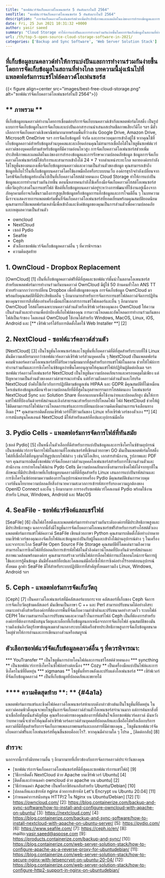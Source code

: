 ```yaml
---
title: "ซอฟต์แวร์จัดเก็บคลาวด์โอเพนซอร์ส 5 อันดับแรกในปี 2564" 
seoTitle: "ซอฟต์แวร์จัดเก็บคลาวด์โอเพนซอร์ส 5 อันดับแรกในปี 2564" 
description: "การจัดเก็บคลาวด์โอเพ่นซอร์สช่วยเพิ่มประสิทธิภาพและผลผลิตในแง่ของการสำรองข้อมูลและการรักษาความปลอดภัยข้อมูล บทความนี้มุ่งเน้นไปที่แอพจัดเก็บข้อมูลคลาวด์ที่ดีที่สุด" 
date: Fri, 25 Jun 2021 10:31:32 +0000
author: yasir saeed
summary: "Cloud Storage ทำให้การแบ่งปันและการทำงานร่วมกันง่ายขึ้นโดยการจัดเก็บข้อมูลในสถานที่ห่างไกล บทความนี้มุ่งเน้นไปที่แพลตฟอร์มการแชร์ไฟล์คลาวด์โอเพ่นซอร์ส" 
url: /th/top-5-open-source-cloud-storage-software-in-2021/
categories: ['Backup and Sync Software', 'Web Server Solution Stack']
---
```


## ที่เก็บข้อมูลบนคลาวด์ทำให้การแบ่งปันและการทำงานร่วมกันง่ายขึ้นโดยการจัดเก็บข้อมูลในสถานที่ห่างไกล บทความนี้มุ่งเน้นไปที่แพลตฟอร์มการแชร์ไฟล์คลาวด์โอเพ่นซอร์ส

{{< figure align=center src="images/best-free-cloud-storage.png" alt="ซอฟต์แวร์จัดเก็บคลาวด์โอเพ่นซอร์สในปี 2564">}}


## ** ภาพรวม **
ที่เก็บข้อมูลบนคลาวด์ทำงานโดยการเชื่อมต่อบริการจัดเก็บบนคลาวด์เข้ากับแพลตฟอร์มโฮสติ้ง เป็นรูปแบบการจัดเก็บข้อมูลในการจัดเก็บและแบ่งปันเอกสารงานนำเสนอสเปรดชีตภาพเสียงวิดีโอ ฯลฯ มีตัวเลือกการจัดเก็บคลาวด์เชิงพาณิชย์มากมายพร้อมพื้นที่ว่างเช่น Google Drive, Amazon Drive, Microsoft OneDrive ฯลฯ การจัดเก็บข้อมูลที่ จำกัด และการควบคุมการเข้าถึงผู้ใช้ หากคุณใช้ที่เก็บข้อมูลคลาวด์สำหรับข้อมูลส่วนบุคคลและละเอียดอ่อนคุณไม่สามารถเชื่อถือได้ในโซลูชันซอฟต์แวร์คลาวด์ของบุคคลที่สามสำหรับข้อมูลที่มีความอ่อนไหวสูง การจัดเก็บคลาวด์โอเพ่นซอร์สช่วยเพิ่มประสิทธิภาพและผลผลิตในแง่ของการสำรองข้อมูลและการรักษาความปลอดภัยข้อมูล
ข้อมูลการจัดเก็บคลาวด์โอเพ่นซอร์สมีให้บริการและสามารถเข้าถึงได้ 24 × 7 จากตำแหน่งระยะไกล หลายองค์กรกำลังใช้โซลูชั่นของตนเองเพื่อจัดเก็บข้อมูลบนคลาวด์และความเป็นส่วนตัวของข้อมูล คุณสามารถเข้าถึงข้อมูลที่เก็บไว้ในที่เก็บข้อมูลบนคลาวด์โดยใช้แอพมือถือหรือระบบบนเว็บ องค์กรธุรกิจกำลังเปลี่ยนจากไดรฟ์จัดเก็บข้อมูลท้องถิ่นไปเป็นที่เก็บคลาวด์โฮสต์ด้วยตนเอง Cloud Storage ทำให้การแบ่งปันข้อมูลและการทำงานร่วมกันง่ายขึ้น ตอนนี้หลายคนกำลังใช้เครื่องมือจัดเก็บคลาวด์โฮสต์โอเพนซอร์สเพื่อวัตถุประสงค์ในการแชร์ไฟล์ ฟิลด์ที่เก็บข้อมูลบนคลาวด์อยู่ระหว่างการพัฒนาที่ใช้งานอยู่เนื่องจากภัยคุกคามที่อาจเกิดขึ้นรวมถึงการสูญเสียข้อมูลหรือข้อมูลการแฮ็กข้อมูลและการโจมตีอื่น ๆ
ในบทความนี้เราจะแสดงรายการแพลตฟอร์มพื้นที่จัดเก็บคลาวด์โอเพ่นซอร์สที่ยอดเยี่ยมพร้อมคุณสมบัติยอดนิยม คุณสามารถใช้แพลตฟอร์มเหล่านี้เพื่อเข้าถึงและซิงค์ข้อมูลของคุณเป็นการส่วนตัวเพื่อความปลอดภัยและเหตุผลความเป็นส่วนตัว
  * owncloud
  * NextCloud
  * เซลล์ Pydio
  * Seafile
  * Ceph
  * ตัวเลือกซอฟต์แวร์จัดเก็บข้อมูลคลาวด์อื่น ๆ ที่ควรพิจารณา
  * ความคิดสุดท้าย

## 1. OwnCloud - Dropbox Replacement
[OwnCloud] [1] เป็นที่เก็บข้อมูลคลาวด์ฟรีที่ดีที่สุดและซอฟต์แวร์ชั้นนำในตลาดโอเพนซอร์สสำหรับแพลตฟอร์มการทำงานร่วมกันบนคลาวด์ OwnCloud มีผู้ใช้ 50 ล้านคนทั่วโลก ANS TT ช่วยสร้างมากกว่าการเปลี่ยน Dropbox เพื่อทิ้งข้อมูลของคุณ การจัดเก็บข้อมูล OwnCloud มาพร้อมกับคุณสมบัติที่มีประสิทธิผลอื่น ๆ อีกมากมายสำหรับการจัดการการแชร์ไฟล์คลาวด์จัดการปฏิทินของคุณรายการสิ่งที่ต้องทำเครื่องมือแก้ไขเอกสารการแชร์โฟลเดอร์และอื่น ๆ อีกมากมาย OwnCloud โฮสต์โดยเฉพาะบนคลาวด์ส่วนตัวหรือเซิร์ฟเวอร์ของคุณเอง OwnCloud ให้ความเป็นส่วนตัวและทำงานเพื่อปกป้องที่เก็บไฟล์ของคุณ การดาวน์โหลดและอัพโหลดการทำงานร่วมกันของไฟล์เป็นเจ้าของ
ไคลเอนต์ OwnCloud ใช้งานได้สำหรับ Windows, MacOS, Linux, iOS, Android และ [** เซิร์ฟเวอร์ได้รับการติดตั้งโดยใช้ Web Installer **] [2]

## 2. NextCloud - ซอฟต์แวร์คลาวด์ส่วนตัว
[NextCloud] [3] เป็นโซลูชันโอเพนซอร์สและโซลูชันที่เก็บคลาวด์ที่ดีที่สุดสำหรับระบบที่ใช้ Linux มันมีความเสถียรมากกว่าซอฟต์แวร์คลาวด์เซิร์ฟเวอร์ส่วนบุคคลอื่น ๆ NextCloud เป็นแพลตฟอร์มคอมพิวเตอร์คลาวด์โอเพนซอร์สที่ได้รับความนิยมมากที่สุดสำหรับการแชร์ไฟล์ในตลาด ช่วยให้ไฟล์การทำงานร่วมกันและการซิงโครไนซ์ข้อมูลง่ายขึ้นโดยอนุญาตให้คุณแชร์ไฟล์ปฏิทินผู้ติดต่ออีเมล ฯลฯ ซอฟต์แวร์คลาวด์โอเพ่นซอร์ส NextCloud เป็นโซลูชันความปลอดภัยแรกและครอบคลุมไม่เพียง แต่ปัญหาความเป็นส่วนตัวของคลาวด์สาธารณะเท่านั้น แต่ยังรวมถึงคลาวด์ส่วนตัวและไฮบริด NextCloud บังคับใช้เกี่ยวกับการปฏิบัติตามข้อมูลเช่น HIPAA และ GDPR
มีคุณสมบัติที่ไม่เหมือนใครเช่นห้องข้อมูลเสมือนจริงความปลอดภัยที่ดีที่สุดในอุตสาหกรรมการโฮสต์ตนเอง โอเพ่นซอร์ส NextCloud Sync และ Solution Share ที่ออกแบบมาเพื่อใช้งานง่ายและปลอดภัยสูง มันให้การแชร์ไฟล์ที่ป้องกันด้วยรหัสผ่านและลิงก์สาธารณะสำหรับการอัปโหลดไฟล์ ไฟล์ NextCloud ช่วยให้ผู้ใช้ติดตามการแก้ไขไฟล์ดาวน์โหลดการแชร์และการเปลี่ยนแปลงความคิดเห็นผ่านการแจ้งเตือนทางอีเมล [** คุณสามารถติดตั้งบนเซิร์ฟเวอร์ที่ใช้ร่วมกันของ Linux หรือเซิร์ฟเวอร์ของตัวเอง **] [4]
การสนับสนุนไคลเอนต์ NextCloud มีให้สำหรับเดสก์ท็อปและอุปกรณ์มือถือ

## 3. Pydio Cells - แพลตฟอร์มการจัดการไฟล์ที่ทันสมัย
[เซลล์ Pydio] [5] เป็นหนึ่งในตัวเลือกที่ดีสำหรับการแบ่งปันข้อมูลและการซิงโครไนซ์ข้ามอุปกรณ์ เป็นซอฟต์แวร์การจัดการไฟล์ในสถานที่โอเพ่นซอร์สที่เขียนด้วยภาษา GO มันเป็นแพลตฟอร์มโฮสติ้งไฟล์ที่เชื่อถือได้ที่อนุญาตให้ดูรูปแบบไฟล์ต่าง ๆ เช่นวิดีโอเสียง, เอกสารสำนักงาน, รูปภาพและ PDF ฯลฯ คุณสามารถติดตั้งซอฟต์แวร์จัดเก็บคลาวด์ส่วนบุคคลโอเพ่นซอร์สสำหรับการใช้งานส่วนตัวและสำนักงาน การถ่ายโอนไฟล์ผ่าน Pydo Cells มีความปลอดภัยมากซึ่งสามารถซิงค์ไฟล์ได้จากทุกที่ในลักษณะที่มีประสิทธิภาพที่เก็บข้อมูลบนคลาวด์ที่ดีที่สุดสำหรับ Linux เสนอการแบ่งปันรหัสผ่านและการซิงโครไนซ์ย่อยตามความต้องการในอุปกรณ์หลายเครื่อง Pydio มีคุณสมบัติเช่นการควบคุมเวอร์ชันนโยบายความปลอดภัยสิ่งอำนวยความสะดวกการเข้ารหัสการรับรองความถูกต้องของ OpenID Connect และอื่น ๆ อีกมากมาย
การรองรับซอฟต์แวร์ไคลเอนต์ Pydio พร้อมใช้งานสำหรับ Linux, Windows, Android และ MacOS

## 4. SeaFile - ซอฟต์แวร์ซิงค์และแชร์ไฟล์
[SeaFile] [6] เป็นไฟล์โฮสติ้งและแพลตฟอร์มการทำงานร่วมกันระดับองค์กรที่มีประสิทธิภาพสูงและมีประสิทธิภาพสูง นอกจากนี้ยังมีโซลูชั่นการจัดเก็บคลาวด์โอเพนซอร์ซฟรีสำหรับการสร้างโฮสต์ตัวเอง แพลตฟอร์มการแชร์ไฟล์คลาวด์ SeaFile เขียนด้วยภาษา Python
คุณสามารถติดตั้งได้อย่างง่ายดายบนเซิร์ฟเวอร์ของคุณเองจัดเก็บไฟล์และข้อมูลแบ่งปันกับผู้อื่นและเข้าถึงได้ผ่านอุปกรณ์ต่าง ๆ ในเครื่องและจากระยะไกล SeaFile Open Source File Storage คุณสมบัติที่โดดเด่นรวมถึงความสามารถในการซิงค์ไฟล์ที่ปลอดภัยการเข้ารหัสไฟล์ในตัวลิงค์ดาวน์โหลดที่ป้องกันด้วยรหัสผ่านและสภาพแวดล้อมพร้อมองค์กร คุณสามารถสร้างเวอร์ชันไฟล์การล็อคไฟล์การแก้ไขออนไลน์การจัดการผู้ใช้และการกู้คืนข้อมูล มันมีทั้งเดสก์ท็อปและไคลเอนต์มือถือซึ่งให้การซิงค์อย่างไร้รอยต่อบนอุปกรณ์ทั้งหมด
ลูกค้า SeaFile มีให้สำหรับระบบปฏิบัติการที่สำคัญทั้งหมดรวมถึง Linux, Windows, Android ฯลฯ

## 5. Ceph - แพลตฟอร์มการจัดเก็บวัตถุ
[Ceph] [7] เป็นคลาวด์โอเพ่นซอร์สที่มีคลัสเตอร์แบบกระจาย คลัสเตอร์ที่เก็บของ Ceph จัดการการจัดเก็บวัตถุข้ามคลัสเตอร์ มันเขียนเป็นภาษา C ++ และ Perl สามารถปรับขนาดได้อย่างอิสระ เหมาะอย่างยิ่งสำหรับองค์กรที่ต้องการพื้นที่จัดเก็บความล่าช้าต่ำและปรับขนาดอย่างรวดเร็ว ระบบไฟล์ CEPH ให้ความสามารถในการปรับขนาดและความเร็วในการแชร์ไฟล์ Ceph เป็นที่ต้องการสำหรับองค์กรที่ต้องการสนับสนุนวัตถุและบล็อกที่เก็บข้อมูลนอกเหนือจากการจัดเก็บไฟล์
คุณสมบัติของมันรวมถึงเช่นอิงวัตถุรักษาข้อมูลเมตาส่วนกลางระบบไฟล์เครือข่ายประสิทธิภาพสูงการจัดเก็บข้อมูลขนาดใหญ่ช่วยให้การอ่านและการเขียนบางส่วนหรือสมบูรณ์

## ตัวเลือกซอฟต์แวร์จัดเก็บข้อมูลคลาวด์อื่น ๆ ที่ควรพิจารณา:
  *** YouTransfer ** เป็นโซลูชันการถ่ายโอนไฟล์และการแชร์โฮสต์ด้วยตนเอง
  *** syncthing ** เป็นซอฟต์แวร์การซิงโครไนซ์ไฟล์อย่างต่อเนื่อง
  *** Cozy ** เป็นเครื่องมือแบ่งปันไฟล์และการซิงโครไนซ์ที่ยืดหยุ่น
  *** xigmanas ** โซลูชันที่ทรงพลังและปรับแต่งโอเพ่นซอร์ส
  *** เซิร์ฟเวอร์ที่จัดเก็บข้อมูลคลาวด์ ** เป็นที่เก็บข้อมูลที่ปลอดภัยและขยายได้

## **** ความคิดสุดท้าย **: ** {#4a1a}
แพลตฟอร์มการแชร์และซิงค์ไฟล์คลาวด์โอเพนซอร์สห้าแบบดังกล่าวข้างต้นเป็นโซลูชั่นที่ยืดหยุ่น ในคลาวด์คอมพิวติ้งคุณจะพบโซลูชันการจัดเก็บคลาวด์ส่วนตัวโอเพนซอร์สจำนวนมาก แต่การค้นหาสิ่งที่น่าเชื่อถือที่สุดนั้นสำคัญที่สุด คุณหรือองค์กรของคุณต้องการที่ตัดสินใจเลือกซอฟต์แวร์คลาวด์ ฉันหวังว่าบทความนี้จะช่วยให้คุณตั้งค่าเซิร์ฟเวอร์คลาวด์ส่วนบุคคลที่ปลอดภัยและเชื่อถือได้หรือเลือกบริการคลาวด์ที่ดีที่สุดสำหรับการจัดเก็บภาพเพลงภาพยนตร์และเอกสารที่มีค่าของคุณ
_ โซลูชันซอฟต์แวร์จัดเก็บคลาวด์ฟรีและโอเพ่นซอร์สที่คุณชื่นชอบคืออะไร?. หากคุณมีคำถามใด ๆ โปรด _ [ติดต่อกลับ] [8]

## สำรวจ:
นอกจากนี้เรายังมีบทความอื่น ๆ อีกมากมายที่เกี่ยวข้องกับการจัดการคลาวด์ประจำวันของคุณ
  * [ซอฟต์แวร์การจัดเก็บคลาวด์โอเพ่นซอร์สที่ดีที่สุดและซอฟต์แวร์การแชร์ไฟล์] [9]
  * [วิธีการติดตั้ง NextCloud ด้วย Apache บนเซิร์ฟเวอร์ Ubuntu] [4]
  * [ติดตั้งและกำหนดค่า owncloud ด้วย apache บน ubuntu] [2]
  * [วิธีกำหนดค่า Apache เป็นพร็อกซีย้อนกลับสำหรับ Ubuntu/Debian] [10]
  * [ปลอดภัยและเข้ารหัส nginx ด้วยการเข้ารหัส Let's Encrypt บน Ubuntu 20.04] [11]
  * [กำหนดค่าการสนับสนุน HTTP/2 ใน Nginx บน Ubuntu/Debian] [12]
[1]: https://owncloud.com/
[2]: https://blog.containerize.com/backup-and-sync-software/how-to-install-and-configure-owncloud-with-apache-on-ubuntu/
[3]: https://nextcloud.com/
[4]: https://blog.containerize.com/backup-and-sync-software/how-to-install-nextcloud-with-apache-on-ubuntu-server/
[5]: https://pydio.com/
[6]: https://www.seafile.com/
[7]: https://ceph.io/en/
[8]: mailto:yasir.saeed@aspose.com
[9]: https://products.containerize.com/backup-and-sync/
[10]: https://blog.containerize.com/web-server-solution-stack/how-to-configure-apache-as-a-reverse-proxy-for-ubuntudebian/
[11]: https://blog.containerize.com/web-server-solution-stack/how-to-secure-nginx-with-letsencrypt-on-ubuntu-20-04/
[12]: https://blog.containerize.com/web-server-solution-stack/how-to-configure-http2-support-in-nginx-on-ubuntudebian/
